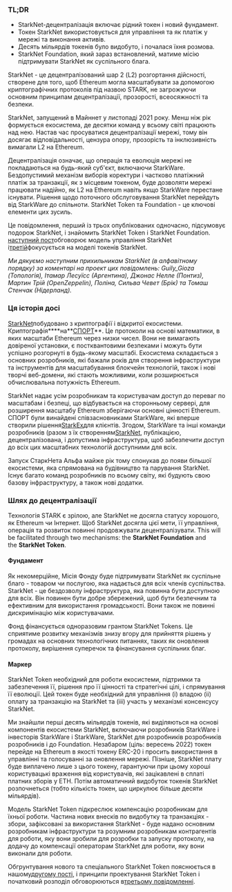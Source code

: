 ### TL;DR

* StarkNet-децентралізація включає рідний токен і новий фундамент.
* Токен StarkNet використовується для управління та як платіж у мережі та виконання активів.
* Десять мільярдів токенів було видобуто, і почалася їхня розмова.
* StarkNet Foundation, який зараз встановлений, матиме місію підтримувати StarkNet як суспільного блага.

StarkNet - це децентралізований шар 2 (L2) розгортання дійсності, створене для того, щоб Ethereum могла масштабувати за допомогою криптографічних протоколів під назвою STARK, не загрожуючи основним принципам децентралізації, прозорості, всеосяжності та безпеки.

StarkNet, запущений в Майннет у листопаді 2021 року. Менш ніж рік формується екосистема, де десятки команд у всьому світі працюють над нею. Настав час просуватися децентралізації мережі, тому він досягає відповідальності, цензура опору, прозорість та інклюзивність вимагали L2 на Ethereum.

Децентралізація означає, що операція та еволюція мережі не покладаються на будь-який суб'єкт, включаючи StarkWare. Бездопустимий механізм виборів коректури і частково платіжний платіж за транзакції, як з місцевим токеном, буде дозволяти мережі працювати надійно, як L2 на Ethereum навіть якщо StarkWare перестане існувати. Рішення щодо поточного обслуговування StarkNet перейдуть від StarkWare до спільноти. StarkNet Token та Foundation - це ключові елементи цих зусиль.

Це повідомлення, перший із трьох опублікованих одночасно, підсумовує подорож StarkNet, і знайомить StarkNet Token і StarkNet Foundation. [наступний пост](https://medium.com/@starkware/part-2-a-decentralization-and-governance-proposal-for-starknet-23e335645778)обговорює модель управління StarkNet і[третій](https://medium.com/@starkware/part-3-starknet-token-design-5cc17af066c6)фокусується на моделі токенів StarkNet.

*Ми дякуємо наступним прихильникам StarkNet (в алфавітному порядку) за коментарі на проект цих повідомлень: Guily_Gioza (Топологія), Ітамар Лесуїсс (Аргентина), Джонас Нелле (Понтиз), Мартин Трій (OpenZeppelin), Поліна, Сильва Чевет (Брік) та Томаш Стенчак (Нідерланд).*

### Ця історія досі

[StarkNet](https://starknet.io/)побудовано з криптографії і відкритої екосистеми. Криптографія****на**[СПОРТ](https://eprint.iacr.org/2018/046.pdf)**. Це протоколи на основі математики, в яких масштаби Ethereum через низки чисел. Вони не вимагають довіреної установки, є постквантовими безпеками і можуть бути успішно розгорнуті в будь-якому масштабі. Екосистема складається з основних розробників, які бажали років для створення інфраструктури та інструментів для масштабування блокчейн технологій, також і нові творчі веб-домени, які стають можливими, коли розширюється обчислювальна потужність Ethereum.

StarkNet надає усім розробникам та користувачам доступ до переваг по масштабам і безпеці, що відбувається на сторонньому сервері, для розширення масштабу Ethereum зберігаючи основні цінності Ethereum. СПОРТ були винайдені співзасновниками StarkWare, які вперше створили рішення[StarkEx](https://starkware.co/starkex/)для клієнтів. Згодом, StarkWare та інші команди розробників (разом з їх створенням[StarkNet](https://starkware.co/starknet/), публікацією, децентралізована, і допустима інфраструктура, щоб забезпечити доступ до всіх цих масштабних технологій доступними для всіх.

Запуск СтаркНета Альфа майже рік тому спонукав до появи більшої екосистеми, яка спрямована на будівництво та парування StarkNet. Існує багато команд розробників по всьому світу, які будують свою базову інфраструктуру, а також нові додатки.

### **Шлях до децентралізації**

Технологія STARK є зрілою, але StarkNet не досягла статусу хорошого, як Ethereum чи Інтернет. Щоб StarkNet досягла цієї мети, її управління, операція та розвиток повинні продовжувати децентралізувати. This will be facilitated through two mechanisms: the **StarkNet Foundation** and the **StarkNet Token**.

#### Фундамент

Як некомерційне, Місія Фонду буде підтримувати StarkNet як суспільне благо - товаром чи послугою, яка надається для всіх членів суспільства. StarkNet - це бездозволу інфраструктура, яка повинна бути доступною для всіх. Він повинен бути добре збережений, щоб бути безпечним та ефективним для використання громадськості. Вони також не повинні дискримінацію між користувачами.

Фонд фінансується одноразовим грантом StarkNet Tokens. Це сприятиме розвитку механізмів знизу вгору для прийняття рішень у громадах на основних технологічних питаннях, таких як оновлення протоколу, вирішення суперечок та фінансування суспільних благ.

#### Маркер

StarkNet Token необхідний для роботи екосистеми, підтримки та забезпечення її, рішення про її цінності та стратегічні цілі, і спрямування її еволюції. Цей токен буде необхідний для управління (i) владою (ii) оплату за транзакцію на StarkNet та (iii) участь у механізмі консенсусу StarkNet.

Ми знайшли перші десять мільярдів токенів, які виділяються на основі компонентів екосистеми StarkNet, включаючи розробників StarkWare і інвесторів StarkWare і StarkWare, StarkNet для розробників розробників розробників і до Foundation. Незабаром (ціль: вересень 2022) токен перейде на Ethereum в якості токену ERC-20 і просить використання в управлінні та голосуванні за оновлення мережі. Пізніше, StarkNet плату буде виплачено лише з цього токену, гарантуючи при цьому хороші користувацькі враження від користувачів, які зацікавлені в сплаті платних зборів у ETH. Потім автоматичний видобуток токенів StarkNet розпочнеться (тобто кількість токен, що циркулює більше десяти мільярдів).

Модель StarkNet Token підкреслює компенсацію розробникам для їхньої роботи. Частина нових внесків по видобутку та транзакціях - збори, зафіксовані за використання StarkNet - буде надано основним розробникам інфраструктури та розумним розробникам контрагентів для роботи, яку вони зробили для розробки та запуску протоколу, на додачу до компенсації операторам StarkNet для роботи, яку вони виконали для роботи.

Обгрунтування нового та спеціального StarkNet Token пояснюється в нашому[другому пості](https://medium.com/@starkware/part-2-a-decentralization-and-governance-proposal-for-starknet-23e335645778), і принципи проектування StarkNet Token і початковий розподіл обговорюються в[третьому повідомленні](https://medium.com/@starkware/part-3-starknet-token-design-5cc17af066c6).